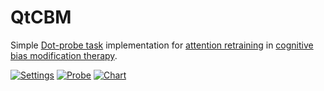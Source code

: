 # QtCBM

Simple [Dot-probe task](https://en.wikipedia.org/wiki/Dot-probe_paradigm) implementation for [attention retraining](https://en.wikipedia.org/wiki/Attentional_retraining) in [cognitive bias modification therapy](https://en.wikipedia.org/wiki/Cognitive_bias_modification).

[![Settings](https://i.imgur.com/qBRVQWz.png)](https://i.imgur.com/qBRVQWz.png)
[![Probe](https://i.imgur.com/qjwTQJx.png)](https://i.imgur.com/qjwTQJx.png)
[![Chart](https://i.imgur.com/MrdffTk.png)](https://i.imgur.com/MrdffTk.png)